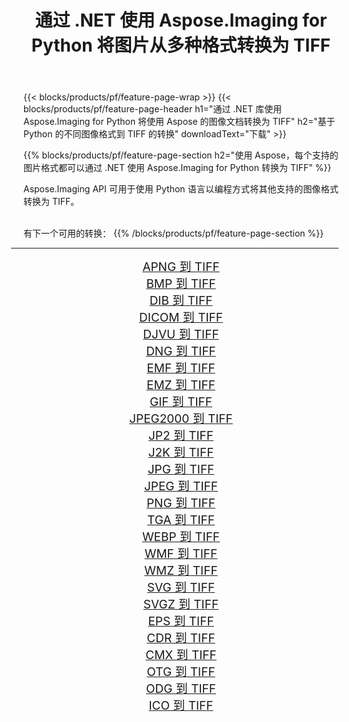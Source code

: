 ﻿---
title: 通过 .NET 使用 Aspose.Imaging for Python 将图片从多种格式转换为 TIFF 
weight: 3920
url: /zh-hans/python-net/conversion/to/tiff 
lang: zh-hans
langdirlevel: 2
locales: zh-hans,ja,it,ru,de,es,fr,nl,id,lt,pl,pt,vi,tr,ko,zh-hant,ar,hi,th,sv,cs,uk,he
description: 您可以通过 .NET 库使用 Aspose.Imaging for Python 将各种格式转换为 TIFF
---

{{< blocks/products/pf/feature-page-wrap >}}
{{< blocks/products/pf/feature-page-header h1="通过 .NET 库使用 Aspose.Imaging for Python 将使用 Aspose 的图像文档转换为 TIFF" h2="基于 Python 的不同图像格式到 TIFF 的转换" downloadText="下载" >}}


{{% blocks/products/pf/feature-page-section  h2="使用 Aspose，每个支持的图片格式都可以通过 .NET 使用 Aspose.Imaging for Python 转换为 TIFF" %}}
<p align=justify>Aspose.Imaging API 可用于使用 Python 语言以编程方式将其他支持的图像格式转换为 TIFF。</p>
<br/>
有下一个可用的转换：
{{% /blocks/products/pf/feature-page-section %}}
<div class="container-fluid productfamilypage bg-gray">
    <div class="convertypes bg-gray agp-content section">
        <div class="container">
		<hr style="margin-left:-20px;"/>
		<div class="row other-converters" style="gap: 10px;font-size: 19px;text-align:center;">
		    <div class='col-md-2 other-converter remove-lp remove-rp'><a href="/imaging/zh-hans/python-net/conversion/apng-to-tiff" style="padding:15px;">APNG 到 TIFF</a></div>
<div class='col-md-2 other-converter remove-lp remove-rp'><a href="/imaging/zh-hans/python-net/conversion/bmp-to-tiff" style="padding:15px;">BMP 到 TIFF</a></div>
<div class='col-md-2 other-converter remove-lp remove-rp'><a href="/imaging/zh-hans/python-net/conversion/dib-to-tiff" style="padding:15px;">DIB 到 TIFF</a></div>
<div class='col-md-2 other-converter remove-lp remove-rp'><a href="/imaging/zh-hans/python-net/conversion/dicom-to-tiff" style="padding:15px;">DICOM 到 TIFF</a></div>
<div class='col-md-2 other-converter remove-lp remove-rp'><a href="/imaging/zh-hans/python-net/conversion/djvu-to-tiff" style="padding:15px;">DJVU 到 TIFF</a></div>
<div class='col-md-2 other-converter remove-lp remove-rp'><a href="/imaging/zh-hans/python-net/conversion/dng-to-tiff" style="padding:15px;">DNG 到 TIFF</a></div>
<div class='col-md-2 other-converter remove-lp remove-rp'><a href="/imaging/zh-hans/python-net/conversion/emf-to-tiff" style="padding:15px;">EMF 到 TIFF</a></div>
<div class='col-md-2 other-converter remove-lp remove-rp'><a href="/imaging/zh-hans/python-net/conversion/emz-to-tiff" style="padding:15px;">EMZ 到 TIFF</a></div>
<div class='col-md-2 other-converter remove-lp remove-rp'><a href="/imaging/zh-hans/python-net/conversion/gif-to-tiff" style="padding:15px;">GIF 到 TIFF</a></div>
<div class='col-md-2 other-converter remove-lp remove-rp'><a href="/imaging/zh-hans/python-net/conversion/jpeg2000-to-tiff" style="padding:15px;">JPEG2000 到 TIFF</a></div>
<div class='col-md-2 other-converter remove-lp remove-rp'><a href="/imaging/zh-hans/python-net/conversion/jp2-to-tiff" style="padding:15px;">JP2 到 TIFF</a></div>
<div class='col-md-2 other-converter remove-lp remove-rp'><a href="/imaging/zh-hans/python-net/conversion/j2k-to-tiff" style="padding:15px;">J2K 到 TIFF</a></div>
<div class='col-md-2 other-converter remove-lp remove-rp'><a href="/imaging/zh-hans/python-net/conversion/jpg-to-tiff" style="padding:15px;">JPG 到 TIFF</a></div>
<div class='col-md-2 other-converter remove-lp remove-rp'><a href="/imaging/zh-hans/python-net/conversion/jpeg-to-tiff" style="padding:15px;">JPEG 到 TIFF</a></div>
<div class='col-md-2 other-converter remove-lp remove-rp'><a href="/imaging/zh-hans/python-net/conversion/png-to-tiff" style="padding:15px;">PNG 到 TIFF</a></div>
<div class='col-md-2 other-converter remove-lp remove-rp'><a href="/imaging/zh-hans/python-net/conversion/tga-to-tiff" style="padding:15px;">TGA 到 TIFF</a></div>
<div class='col-md-2 other-converter remove-lp remove-rp'><a href="/imaging/zh-hans/python-net/conversion/webp-to-tiff" style="padding:15px;">WEBP 到 TIFF</a></div>
<div class='col-md-2 other-converter remove-lp remove-rp'><a href="/imaging/zh-hans/python-net/conversion/wmf-to-tiff" style="padding:15px;">WMF 到 TIFF</a></div>
<div class='col-md-2 other-converter remove-lp remove-rp'><a href="/imaging/zh-hans/python-net/conversion/wmz-to-tiff" style="padding:15px;">WMZ 到 TIFF</a></div>
<div class='col-md-2 other-converter remove-lp remove-rp'><a href="/imaging/zh-hans/python-net/conversion/svg-to-tiff" style="padding:15px;">SVG 到 TIFF</a></div>
<div class='col-md-2 other-converter remove-lp remove-rp'><a href="/imaging/zh-hans/python-net/conversion/svgz-to-tiff" style="padding:15px;">SVGZ 到 TIFF</a></div>
<div class='col-md-2 other-converter remove-lp remove-rp'><a href="/imaging/zh-hans/python-net/conversion/eps-to-tiff" style="padding:15px;">EPS 到 TIFF</a></div>
<div class='col-md-2 other-converter remove-lp remove-rp'><a href="/imaging/zh-hans/python-net/conversion/cdr-to-tiff" style="padding:15px;">CDR 到 TIFF</a></div>
<div class='col-md-2 other-converter remove-lp remove-rp'><a href="/imaging/zh-hans/python-net/conversion/cmx-to-tiff" style="padding:15px;">CMX 到 TIFF</a></div>
<div class='col-md-2 other-converter remove-lp remove-rp'><a href="/imaging/zh-hans/python-net/conversion/otg-to-tiff" style="padding:15px;">OTG 到 TIFF</a></div>
<div class='col-md-2 other-converter remove-lp remove-rp'><a href="/imaging/zh-hans/python-net/conversion/odg-to-tiff" style="padding:15px;">ODG 到 TIFF</a></div>
<div class='col-md-2 other-converter remove-lp remove-rp'><a href="/imaging/zh-hans/python-net/conversion/ico-to-tiff" style="padding:15px;">ICO 到 TIFF</a></div>
                </div>
        </div>
    </div>
</div>
<br/>


